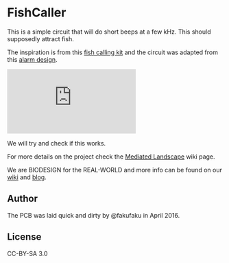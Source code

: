 FishCaller
==========

This is a simple circuit that will do short beeps at a few kHz. This should supposedly attract fish.

The inspiration is from this [fish calling kit](https://www.youtube.com/watch?v=3qwl95RwPuM)
and the circuit was adapted from this [alarm design](http://circuitdiagram.net/beeper-sound.html).

![alt text](http://circuitdiagram.net/beeper-sound.html "fish caller")

We will try and check if this works.

For more details on the project check the [Mediated
Landscape](http://wiki.biodesign.cc/wiki/Mediated_Landscapes) wiki page.

We are BIODESIGN for the REAL-WORLD and more info can be
found on our [wiki](http://wiki.biodesign.cc) and [blog](http://biodesign.cc).

Author
------

The PCB was laid quick and dirty by @fakufaku in April 2016.

License
-------

CC-BY-SA 3.0
